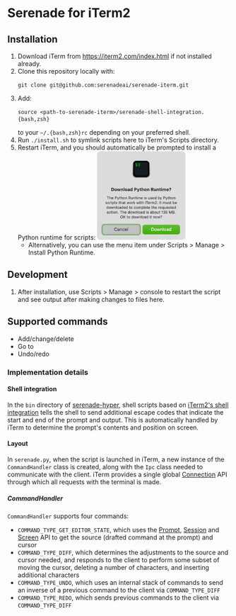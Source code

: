 # Serenade for iTerm2

## Installation

1. Download iTerm from https://iterm2.com/index.html if not installed already.
1. Clone this repository locally with:
   ```
   git clone git@github.com:serenadeai/serenade-iterm.git
   ```
1. Add:
   ```
   source <path-to-serenade-iterm>/serenade-shell-integration.{bash,zsh}
   ```
   to your `~/.{bash,zsh}rc` depending on your preferred shell.
1. Run `./install.sh` to symlink scripts here to iTerm's Scripts directory.
1. Restart iTerm, and you should automatically be prompted to install a Python runtime for scripts:
   <img src="readme/runtime_prompt.png" width=200 />
   - Alternatively, you can use the menu item under Scripts > Manage > Install Python Runtime.

## Development

1. After installation, use Scripts > Manage > console to restart the script and see output after making changes to files here.

## Supported commands

- Add/change/delete
- Go to
- Undo/redo

### Implementation details

#### Shell integration

In the `bin` directory of [serenade-hyper](https://github.com/serenadeai/serenade-hyper/tree/main/bin), shell scripts based on [iTerm2's shell integration](https://iterm2.com/documentation-shell-integration.html) tells the shell to send additional escape codes that indicate the start and end of the prompt and output. This is automatically handled by iTerm to determine the prompt's contents and position on screen.

#### Layout

In `serenade.py`, when the script is launched in iTerm, a new instance of the `CommandHandler` class is created, along with the `Ipc` class needed to communicate with the client. iTerm provides a single global [Connection](https://iterm2.com/python-api/connection.html) API through which all requests with the terminal is made.

##### CommandHandler

`CommandHandler` supports four commands:
- `COMMAND_TYPE_GET_EDITOR_STATE`, which uses the [Prompt](https://iterm2.com/python-api/prompt.html), [Session](https://iterm2.com/python-api/session.html) and [Screen](https://iterm2.com/python-api/screen.html) API to get the source (drafted command at the prompt) and cursor
- `COMMAND_TYPE_DIFF`, which determines the adjustments to the source and cursor needed, and responds to the client to perform some subset of moving the cursor, deleting a number of characters, and inserting additional characters
- `COMMAND_TYPE_UNDO`, which uses an internal stack of commands to send an inverse of a previous command to the client via `COMMAND_TYPE_DIFF`
- `COMMAND_TYPE_REDO`, which sends previous commands to the client via `COMMAND_TYPE_DIFF`
